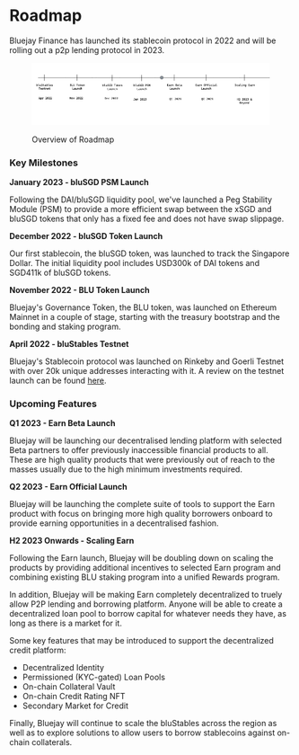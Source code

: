 # Roadmap

Bluejay Finance has launched its stablecoin protocol in 2022 and will be rolling out a p2p lending protocol in 2023.

<figure><img src=".gitbook/assets/image (2).png" alt=""><figcaption><p>Overview of Roadmap</p></figcaption></figure>

### Key Milestones

**January 2023 - bluSGD PSM Launch**

Following the DAI/bluSGD liquidity pool, we've launched a Peg Stability Module (PSM) to provide a more efficient swap between the xSGD and bluSGD tokens that only has a fixed fee and does not have swap slippage.

**December 2022 - bluSGD Token Launch**

Our first stablecoin, the bluSGD token, was launched to track the Singapore Dollar. The initial liquidity pool includes USD300k of DAI tokens and SGD411k of bluSGD tokens.&#x20;

**November 2022 - BLU Token Launch**

Bluejay's Governance Token, the BLU token, was launched on Ethereum Mainnet in a couple of stage, starting with the treasury bootstrap and the bonding and staking program.&#x20;

**April 2022 - bluStables Testnet**

Bluejay's Stablecoin protocol was launched on Rinkeby and Goerli Testnet with over 20k unique addresses interacting with it. A review on the testnet launch can be found [here](https://medium.com/bluejay-finance/bluejay-finance-testnet-review-28309307a037).

### Upcoming Features

**Q1 2023 - Earn Beta Launch**

Bluejay will be launching our decentralised lending platform with selected Beta partners to offer previously inaccessible financial products to all. These are high quality products that were previously out of reach to the masses usually due to the high minimum investments required.&#x20;

**Q2 2023 - Earn Official Launch**

Bluejay will be launching the complete suite of tools to support the Earn product with focus on bringing more high quality borrowers onboard to provide earning opportunities in a decentralised fashion.&#x20;

**H2 2023 Onwards - Scaling Earn**

Following the Earn launch, Bluejay will be doubling down on scaling the products by providing additional incentives to selected Earn program and combining existing BLU staking program into a unified Rewards program.&#x20;

In addition, Bluejay will be making Earn completely decentralized to truely allow P2P lending and borrowing platform. Anyone will be able to create a decentralized loan pool to borrow capital for whatever needs they have, as long as there is a market for it.&#x20;

Some key features that may be introduced to support the decentralized credit platform:

* Decentralized Identity
* Permissioned (KYC-gated) Loan Pools
* On-chain Collateral Vault
* On-chain Credit Rating NFT
* Secondary Market for Credit

Finally, Bluejay will continue to scale the bluStables across the region as well as to explore solutions to allow users to borrow stablecoins against on-chain collaterals.&#x20;

